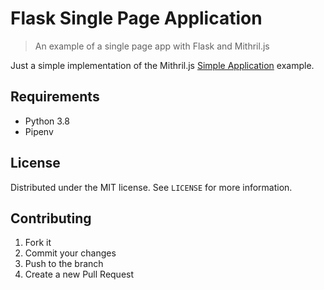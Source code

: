 # Flask Single Page Application

> An example of a single page app with Flask and Mithril.js

Just a simple implementation of the Mithril.js [Simple Application](https://mithril.js.org/simple-application.html) example.

## Requirements

- Python 3.8
- Pipenv

## License

Distributed under the MIT license. See `LICENSE` for more information.

## Contributing

1. Fork it
2. Commit your changes
3. Push to the branch
4. Create a new Pull Request

